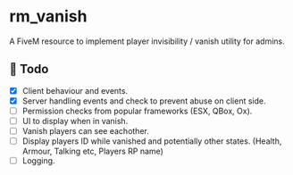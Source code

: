 # rm_vanish

A FiveM resource to implement player invisibility / vanish utility for admins.

## 📄 Todo

- [x] Client behaviour and events.
- [x] Server handling events and check to prevent abuse on client side.
- [ ] Permission checks from popular frameworks (ESX, QBox, Ox).
- [ ] UI to display when in vanish.
- [ ] Vanish players can see eachother.
- [ ] Display players ID while vanished and potentially other states. (Health, Armour, Talking etc, Players RP name)
- [ ] Logging.
